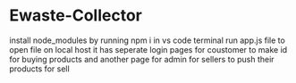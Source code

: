 # Ewaste-Collector
install node_modules by running npm i in vs code terminal 
run app.js file to open file on local host 
it has seperate login pages for coustomer to make id for buying products and another page for admin for sellers to push their products for sell
